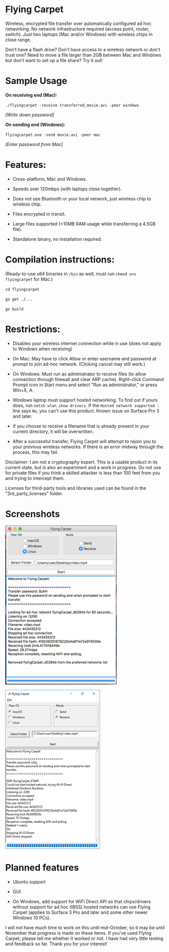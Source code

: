 # Flying Carpet
Wireless, encrypted file transfer over automatically configured ad hoc networking. No network infrastructure required (access point, router, switch). Just two laptops (Mac and/or Windows) with wireless chips in close range.

Don't have a flash drive? Don't have access to a wireless network or don't trust one? Need to move a file larger than 2GB between Mac and Windows but don't want to set up a file share? Try it out!

# Sample Usage
**On receiving end (Mac):**

`./flyingcarpet -receive transferred_movie.avi -peer windows`

*\[Write down password\]*

**On sending end (Windows):**

`flyingcarpet.exe -send movie.avi -peer mac`

*\[Enter password from Mac\]*

# Features:
+ Cross-platform, Mac and Windows.

+ Speeds over 120mbps (with laptops close together).

+ Does not use Bluetooth or your local network, just wireless chip to wireless chip.

+ Files encrypted in transit.

+ Large files supported (<10MB RAM usage while transferring a 4.5GB file).

+ Standalone binary, no installation required.

# Compilation instructions:
(Ready-to-use x64 binaries in `/bin` as well, must run `chmod u+x flyingcarpet` for Mac.)

`cd flyingcarpet`

`go get ./...`

`go build`

# Restrictions:
+ Disables your wireless internet connection while in use (does not apply to Windows when receiving)

+ On Mac: May have to click Allow or enter username and password at prompt to join ad-hoc network. (Clicking cancel may still work.)

+ On Windows: Must run as administrator to receive files (to allow connection through firewall and clear ARP cache). Right-click Command Prompt icon in Start menu and select "Run as administrator," or press Win+X, A. 

+ Windows laptop must support hosted networking. To find out if yours does, run `netsh wlan show drivers`. If the `Hosted network supported : ` line says `No`, you can't use this product. Known issue on Surface Pro 3 and later.

+ If you choose to receive a filename that is already present in your current directory, it will be overwritten.

+ After a successful transfer, Flying Carpet will attempt to rejoin you to your previous wireless networks. If there is an error midway through the process, this may fail.

Disclaimer: I am not a cryptography expert. This is a usable product in its current state, but is also an experiment and a work in progress. Do not use for private files if you think a skilled attacker is less than 100 feet from you and trying to intercept them.

Licenses for third-party tools and libraries used can be found in the "3rd_party_licenses" folder.

# Screenshots

![](pictures/macDemo.png)

![](pictures/winDemo.png)

# Planned features

+ Ubuntu support

+ GUI

+ On Windows, add support for WiFi Direct API so that chips/drivers without support for ad hoc (IBSS) hosted networks can use Flying Carpet (applies to Surface 3 Pro and later and some other newer Windows 10 PCs).

I will not have much time to work on this until mid-October, so it may be until November that progress is made on these items. If you've used Flying Carpet, please tell me whether it worked or not. I have had very little testing and feedback so far. Thank you for your interest!
